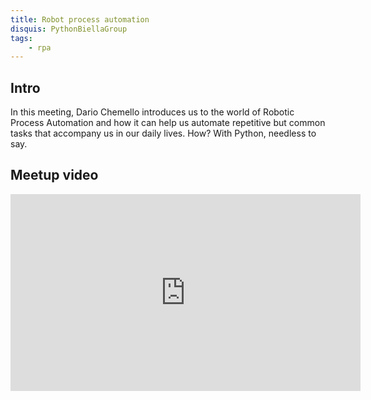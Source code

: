 ```yaml
---
title: Robot process automation
disquis: PythonBiellaGroup
tags:
    - rpa
---
```


## Intro

In this meeting, Dario Chemello introduces us to the world of Robotic Process Automation and how it can help us automate repetitive but common tasks that accompany us in our daily lives. How? With Python, needless to say.

## Meetup video
<iframe width="560" height="315" src="https://www.youtube.com/embed/8nB22YP2MPA" title="YouTube video player" frameborder="0" allow="accelerometer; autoplay; clipboard-write; encrypted-media; gyroscope; picture-in-picture; web-share" allowfullscreen></iframe>